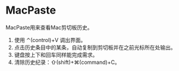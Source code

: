 # MacPaste
MacPaste用来查看Mac剪切板历史。
1. 使用 ⌃(control)+V 调出界面。
2. 点击历史条目中的某条，自动复制到剪切板并在之前光标所在处输出。
3. 键盘按上下和回车同样能完成需求。
4. 清除历史纪录：⇧(shift)+⌘(command)+C。
